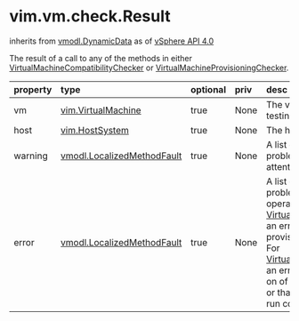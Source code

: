 vim.vm.check.Result
===================
inherits from [vmodl.DynamicData](docs/vmodl.DynamicData.md)
as of [vSphere API 4.0](vim.version.md#vim.version.version5)


The result of a call to any of the methods in either   <a href="vim.vm.check.CompatibilityChecker.md">VirtualMachineCompatibilityChecker</a> or <a href="vim.vm.check.ProvisioningChecker.md">VirtualMachineProvisioningChecker</a>.

| property | type | optional | priv | desc |
|:---------|:-----|:---------|:-----|:-----|
| vm | [vim.VirtualMachine](vim.VirtualMachine.md "vim.VirtualMachine") | true | None | The virtual machine involved in the testing. |
| host | [vim.HostSystem](vim.HostSystem.md "vim.HostSystem") | true | None | The host involved in the testing. |
| warning | [vmodl.LocalizedMethodFault](vmodl.LocalizedMethodFault.md "vmodl.LocalizedMethodFault") | true | None | A list of faults representing problems which may   require attention, but which are not fatal. |
| error | [vmodl.LocalizedMethodFault](vmodl.LocalizedMethodFault.md "vmodl.LocalizedMethodFault") | true | None | A list of faults representing problems which are fatal  to the operation.    For <a href="vim.vm.check.ProvisioningChecker.md">VirtualMachineProvisioningChecker</a> an error means that the   given provisioning operation would fail.   For <a href="vim.vm.check.CompatibilityChecker.md">VirtualMachineCompatibilityChecker</a> an error means that either  a power-on of this virtual machine would fail, or that the   virtual machine would not run correctly once powered-on. |


